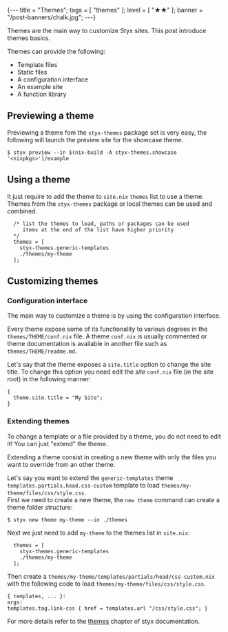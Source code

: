 {---
title = "Themes";
tags = [ "themes" ];
level = [ "★★" ];
banner = "/post-banners/chalk.jpg";
---}

Themes are the main way to customize Styx sites. This post introduce themes basics.

>>>

Themes can provide the following:

- Template files
- Static files
- A configuration interface
- An example site
- A function library

## Previewing a theme

Previewing a theme fom the `styx-themes` package set is very easy, the following will launch the preview site for the showcase theme.

```
$ styx preview --in $(nix-build -A styx-themes.showcase '<nixpkgs>')/example
```

## Using a theme

It just require to add the theme to `site.nix` `themes` list to use a theme.  
Themes from the `styx-themes` package or local themes can be used and combined.

```
  /* list the themes to load, paths or packages can be used
     items at the end of the list have higher priority
  */
  themes = [
    styx-themes.generic-templates
    ./themes/my-theme
  ];
```

## Customizing themes

### Configuration interface

The main way to customize a theme is by using the configuration interface.

Every theme expose some of its functionality to various degrees in the `themes/THEME/conf.nix` file.
A theme `conf.nix` is usually commented or theme documentation is available in another file such as `themes/THEME/readme.md`.

Let's say that the theme exposes a `site.title` option to change the site title. To change this option you need edit the *site* `conf.nix` file (in the site root) in the following manner:

```
{
  theme.site.title = "My Site";
}
```

### Extending themes

To change a template or a file provided by a theme, you do not need to edit it! You can just "extend" the theme.

Extending a theme consist in creating a new theme with only the files you want to override from an other theme.

Let's say you want to extend the `generic-templates` theme `templates.partials.head.css-custom` template to load `themes/my-theme/files/css/style.css`.  
First we need to create a new theme, the `new theme` command can create a theme folder structure:

```
$ styx new theme my-theme --in ./themes
```

Next we just need to add `my-theme` to the themes list in `site.nix`:

```
  themes = [
    styx-themes.generic-templates
    ./themes/my-theme
  ]; 
```

Then create a `themes/my-theme/templates/partials/head/css-custom.nix` with the following code to load `themes/my-theme/files/css/style.css`.

```
{ templates, ... }:
args:
templates.tag.link-css { href = templates.url "/css/style.css"; }
```

For more details refer to the [themes](https://styx-static.github.io/styx-site/documentation.html#Themes) chapter of styx documentation.
